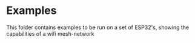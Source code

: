 # Examples
This folder contains examples to be run on a set of ESP32's, showing the capabilities of a wifi mesh-network
